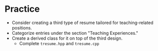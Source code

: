 # Practice

- Consider creating a third type of resume tailored for teaching-related positions.
- Categorize entries under the section "Teaching Experiences."
- Create a derived class for it on top of the third design.
  - Complete `tresume.hpp` and `tresume.cpp`
